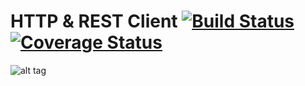 # HTTP & REST Client [![Build Status](https://travis-ci.org/hpi-swa-teaching/HTTP-REST-Client.svg?branch=master)](https://travis-ci.org/hpi-swa-teaching/HTTP-REST-Client) [![Coverage Status](https://coveralls.io/repos/github/hpi-swa-teaching/HTTP-REST-Client/badge.svg?branch=master)](https://coveralls.io/github/hpi-swa-teaching/HTTP-REST-Client?branch=master)

![alt tag](https://img.buzzfeed.com/buzzfeed-static/static/2014-06/24/11/enhanced/webdr11/anigif_enhanced-21331-1403623062-2.gif)
